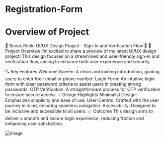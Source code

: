 # Registration-Form
# Overview of Project
🚀 Sneak Peek: UI/UX Design Project - Sign-In and Verification Flow 🚀
🎨 Project Overview
I’m excited to share a preview of my latest UI/UX design project! This design focuses on a streamlined and user-friendly sign-in and verification flow, aiming to enhance both user experience and security.

🔍 Key Features
Welcome Screen: A clean and inviting introduction, guiding users to enter their email or phone number.
Login Form: An intuitive login form with clear password criteria to assist users in creating strong passwords.
OTP Verification: A straightforward process for OTP verification to ensure secure access.
💡 Design Highlights
Minimalist Design: Emphasizes simplicity and ease of use.
User-Centric: Crafted with the user journey in mind, ensuring seamless navigation.
Accessibility: Designed to be inclusive and accessible to all users.
📈 Outcome
This design aims to deliver a smooth and secure login experience, reducing friction and enhancing user satisfaction.

![image](https://github.com/user-attachments/assets/27bb26f6-dd78-40f8-8661-ce40662bd0c7)
